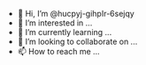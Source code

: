 - 👋 Hi, I’m @hucpyj-gihpIr-6sejqy
- 👀 I’m interested in ...
- 🌱 I’m currently learning ...
- 💞️ I’m looking to collaborate on ...
- 📫 How to reach me ...

<!---
hucpyj-gihpIr-6sejqy/hucpyj-gihpIr-6sejqy is a ✨ special ✨ repository because its `README.md` (this file) appears on your GitHub profile.
You can click the Preview link to take a look at your changes.
--->
